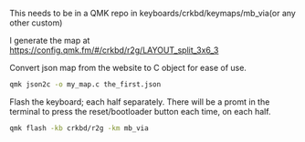 This needs to be in a QMK repo in keyboards/crkbd/keymaps/mb_via(or any other custom)

I generate the map at https://config.qmk.fm/#/crkbd/r2g/LAYOUT_split_3x6_3

Convert json map from the website to C object for ease of use.
```sh
qmk json2c -o my_map.c the_first.json
```

Flash the keyboard; each half separately. There will be a promt in the terminal to press the reset/bootloader button each time, on each half.
```sh
qmk flash -kb crkbd/r2g -km mb_via
```
